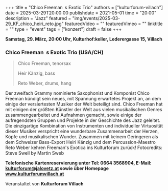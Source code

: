 +++
title = "Chico Freeman s Exotic Trio"
authors = ["kulturforum-villach"]
date = 2025-03-29T20:00:00
publishdate = 2021-05-01
time = "20:00"
description = "Jazz"
featured = "img/events/2025-03-29_KF_chico_heiri_reto.jpg"
featuredVideo = ""
featuredVimeo = ""
linktitle = ""
type = "event"
tags = ["konzert"]
draft = false
+++

**Samstag, 29. März, 20:00 Uhr, Kulturhof:keller, Lederergasse 15, Villach**

### Chico Freeman s Exotic Trio \(USA/CH\)

>Chico Freeman, tenorsax
>
>Heir Känzig, bass
>
>Reto Weber, drums, hang

Der zweifach Grammy nominierte Saxophonist und Komponist Chico Freeman kündigt sein neues, mit Spannung erwartetes Projekt an, an dem einige der versiertesten Musiker der Welt beteiligt sind. Chico Freeman hat mit einigen der größten Künstler der Welt aus vielen musikalischen Genres zusammengearbeitet und Aufnahmen gemacht, sowie einige der aufregendsten Gruppen und Projekte in der Geschichte des Jazz geleitet. Die einzigartige Kombination von Instrumenten und individueller Virtuosität dieser Musiker verspricht eine wunderbare Zusammenarbeit der Herzen, Köpfe und musikalischen Wunder. Zusammen mit keinem Geringeren als dem Schweizer Bass-Export Heiri Känzig und dem Percussion-Maestro Reto Weber kehren Freeman's Exotica ins Kulturforum zurück!
Fotocredits: Steve Swell by Martin Sweb

**Telefonische Kartenreservierung unter Tel: 0664 3568904, E-Mail: kulturforum@jalovetz.at sowie über Homepage www.kulturforumvillach.at**

Veranstaltet von **Kulturforum Villach**

